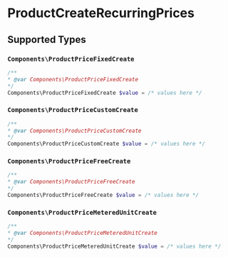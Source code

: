 # ProductCreateRecurringPrices


## Supported Types

### `Components\ProductPriceFixedCreate`

```php
/**
* @var Components\ProductPriceFixedCreate
*/
Components\ProductPriceFixedCreate $value = /* values here */
```

### `Components\ProductPriceCustomCreate`

```php
/**
* @var Components\ProductPriceCustomCreate
*/
Components\ProductPriceCustomCreate $value = /* values here */
```

### `Components\ProductPriceFreeCreate`

```php
/**
* @var Components\ProductPriceFreeCreate
*/
Components\ProductPriceFreeCreate $value = /* values here */
```

### `Components\ProductPriceMeteredUnitCreate`

```php
/**
* @var Components\ProductPriceMeteredUnitCreate
*/
Components\ProductPriceMeteredUnitCreate $value = /* values here */
```

